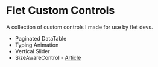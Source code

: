 # Flet Custom Controls
 A collection of custom controls I made for use by flet devs. 

- Paginated DataTable
- Typing Animation
- Vertical Slider
- SizeAwareControl - [Article](https://ndonkohenri.medium.com/how-to-determine-the-size-of-any-flet-control-python-ddc5631dd442)
